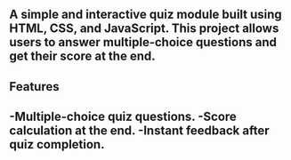 A simple and interactive quiz module built using **HTML**, **CSS**, and **JavaScript**. This project allows users to answer multiple-choice questions and get their score at the end.
--------------
## **Features**
-Multiple-choice quiz questions.
-Score calculation at the end.
-Instant feedback after quiz completion.
---------------
